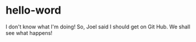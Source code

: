 # hello-word
I don't know what I'm doing!
So, Joel said I should get on Git Hub. We shall see what happens!
